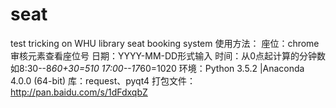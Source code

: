 # seat
test tricking on WHU library seat booking system
使用方法：
座位：chrome审核元素查看座位号
日期：YYYY-MM-DD形式输入
时间：从0点起计算的分钟数 如8:30--8*60+30=510 17:00--17*60=1020
环境：Python 3.5.2 |Anaconda 4.0.0 (64-bit)
库：request、pyqt4
打包文件：
http://pan.baidu.com/s/1dFdxqbZ
